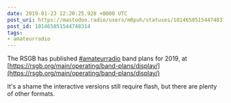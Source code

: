 ```yaml
---
date: 2019-01-23 12:20:25.928 +0000 UTC
post_uri: https://mastodon.radio/users/m0puh/statuses/101465851544748314
post_id: 101465851544748314
tags:
- amateurradio
---
```

The RSGB has published [#amateurradio](https://mastodon.radio/tags/amateurradio) band plans for 2019, at [https://rsgb.org/main/operating/band-plans/display/](https://rsgb.org/main/operating/band-plans/display/)

It's a shame the interactive versions still require flash, but there are plenty of other formats.


